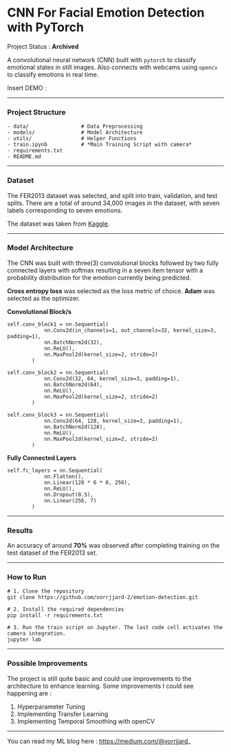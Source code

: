 # CNN For Facial Emotion Detection with PyTorch
Project Status : **Archived**

A convolutional neural network (CNN) built with `pytorch` to classify emotional states in still images. Also connects with webcams using `opencv` to classify emotions in real time.

Insert DEMO : 

___
### Project Structure
```text
- data/                 # Data Preprocessing
- models/               # Model Architecture
- utils/                # Helper Functions
- train.ipynb           # *Main Training Script with camera*
- requirements.txt
- README.md
```
___
### Dataset
The FER2013 dataset was selected, and split into train, validation, and test splits. There are a total of around 34,000 images in the dataset, with seven labels corresponding to seven emotions.

The dataset was taken from [Kaggle](https://www.kaggle.com/datasets/deadskull7/fer2013).
___
### Model Architecture
The CNN was built with three(3) convolutional blocks followed by two fully connected layers with softmax resulting in a seven item tensor with a probability distribution for the emotion currently being predicted. 

**Cross entropy loss** was selected as the loss metric of choice.
**Adam** was selected as the optimizer.

**Convolutional Block/s**
```python3
self.conv_block1 = nn.Sequential(
            nn.Conv2d(in_channels=1, out_channels=32, kernel_size=3, padding=1),  
            nn.BatchNorm2d(32),
            nn.ReLU(),
            nn.MaxPool2d(kernel_size=2, stride=2)  
        )
```
```python3
self.conv_block2 = nn.Sequential(
            nn.Conv2d(32, 64, kernel_size=3, padding=1), 
            nn.BatchNorm2d(64),
            nn.ReLU(),
            nn.MaxPool2d(kernel_size=2, stride=2) 
        )
```
```python3
self.conv_block3 = nn.Sequential(
            nn.Conv2d(64, 128, kernel_size=3, padding=1),  
            nn.BatchNorm2d(128),
            nn.ReLU(),
            nn.MaxPool2d(kernel_size=2, stride=2) 
        )
```
**Fully Connected Layers**
```python3
self.fc_layers = nn.Sequential(
            nn.Flatten(),
            nn.Linear(128 * 6 * 6, 256),
            nn.ReLU(),
            nn.Dropout(0.5),
            nn.Linear(256, 7)
        )
```
___
### Results
An accuracy of around **70%** was observed after completing training on the test dataset of the FER2013 set.
___
### How to Run
```python3
# 1. Clone the repository
git clone https://github.com/vorrjjard-2/emotion-detection.git

# 2. Install the required dependencies
pip install -r requirements.txt

# 3. Run the train script on Jupyter. The last code cell activates the camera integration.
jupyter lab
```
___
### Possible Improvements
The project is still quite basic and could use improvements to the architecture to enhance learning. Some improvements I could see happening are : 
1. Hyperparameter Tuning
2. Implementing Transfer Learning
3. Implementing Temporal Smoothing with openCV
___
You can read my ML blog here :
https://medium.com/@vorrjjard_

